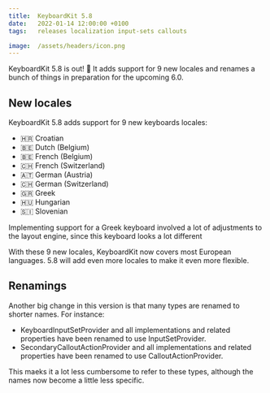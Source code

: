 ```yaml
---
title:  KeyboardKit 5.8
date:   2022-01-14 12:00:00 +0100
tags:   releases localization input-sets callouts

image:  /assets/headers/icon.png
---
```


KeyboardKit 5.8 is out! 🚀 It adds support for 9 new locales and renames a bunch of things in preparation for the upcoming 6.0.


## New locales

KeyboardKit 5.8 adds support for 9 new keyboards locales:

* 🇭🇷 Croatian
* 🇧🇪 Dutch (Belgium)
* 🇧🇪 French (Belgium)
* 🇨🇭 French (Switzerland)
* 🇦🇹 German (Austria)
* 🇨🇭 German (Switzerland)
* 🇬🇷 Greek
* 🇭🇺 Hungarian
* 🇸🇮 Slovenian

Implementing support for a Greek keyboard involved a lot of adjustments to the layout engine, since this keyboard looks a lot different

With these 9 new locales, KeyboardKit now covers most European languages. 5.8 will add even more locales to make it even more flexible.


## Renamings

Another big change in this version is that many types are renamed to shorter names. For instance:

* KeyboardInputSetProvider and all implementations and related properties have been renamed to use InputSetProvider.
* SecondaryCalloutActionProvider and all implementations and related properties have been renamed to use CalloutActionProvider.

This maeks it a lot less cumbersome to refer to these types, although the names now become a little less specific.